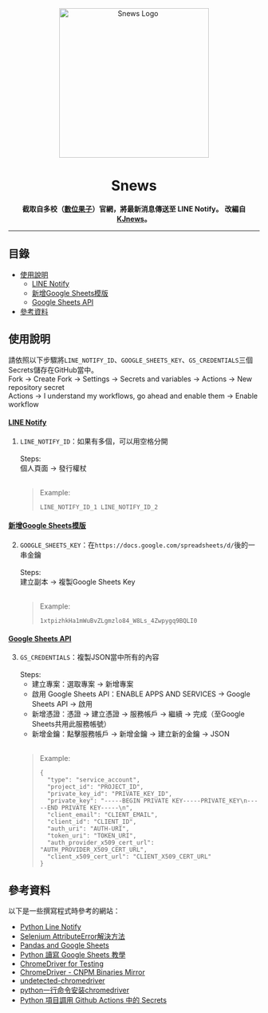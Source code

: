 <div align="center">
   <img src="https://lihi-io.s3.us-west-004.backblazeb2.com/dXNlcl8xNDA2OTc=/1720440613271.png" alt="Snews Logo" width="300">
</div>

<h1 align="center">Snews</h1>

<p align="center">
  <strong>截取自多校（<a href="https://www.efroip.com/efroip/publish_page/1895/?cid=65574">數位果子</a>）官網，將最新消息傳送至 LINE Notify。</strong>
  <strong>改編自<a href="https://github.com/KJnews/KJnews">KJnews</a>。</strong>
</p>

---

<h2>目錄</h2>

- [使用說明](#使用說明)
  - [LINE Notify](#line-notify)
  - [新增Google Sheets模版](#新增google-sheets模版)
  - [Google Sheets API](#google-sheets-api)
- [參考資料](#參考資料)

## 使用說明
請依照以下步驟將<code>LINE_NOTIFY_ID</code>、<code>GOOGLE_SHEETS_KEY</code>、<code>GS_CREDENTIALS</code>三個Secrets儲存在GitHub當中。<br>
Fork → Create Fork → Settings → Secrets and variables → Actions → New repository secret<br>
Actions → I understand my workflows, go ahead and enable them → Enable workflow


#### [LINE Notify](https://notify-bot.line.me/)
1. <code>LINE_NOTIFY_ID</code>：如果有多個，可以用空格分開<br><br>
   Steps:<br>
   個人頁面 → 發行權杖<br><br>
   > Example:
   > ```
   > LINE_NOTIFY_ID_1 LINE_NOTIFY_ID_2
   > ```


#### [新增Google Sheets模版](https://lihi.cc/sRZoi)
2. <code>GOOGLE_SHEETS_KEY</code>：在`https://docs.google.com/spreadsheets/d/`後的一串金鑰<br><br>
   Steps: <br>
   建立副本 → 複製Google Sheets Key<br><br>
   > Example:
   > ```
   > 1xtpizhkHa1mWuBvZLgmzlo84_W8Ls_4Zwpygq9BQLI0
   > ```


#### [Google Sheets API](https://console.cloud.google.com/apis/dashboard)
3. <code>GS_CREDENTIALS</code>：複製JSON當中所有的內容<br><br>
   Steps: 
   - 建立專案：選取專案 → 新增專案
   - 啟用 Google Sheets API：ENABLE APPS AND SERVICES → Google Sheets API → 啟用
   - 新增憑證：憑證 → 建立憑證 → 服務帳戶 → 繼續 → 完成（至Google Sheets共用此服務帳號）
   - 新增金鑰：點擊服務帳戶 → 新增金鑰 → 建立新的金鑰 → JSON
<br><br>
   > Example:
   > ```
   > {
   >   "type": "service_account",
   >   "project_id": "PROJECT_ID",
   >   "private_key_id": "PRIVATE_KEY_ID",
   >   "private_key": "-----BEGIN PRIVATE KEY-----PRIVATE_KEY\n-----END PRIVATE KEY-----\n",
   >   "client_email": "CLIENT_EMAIL",
   >   "client_id": "CLIENT_ID",
   >   "auth_uri": "AUTH-URI",
   >   "token_uri": "TOKEN_URI",
   >   "auth_provider_x509_cert_url": "AUTH_PROVIDER_X509_CERT_URL",
   >   "client_x509_cert_url": "CLIENT_X509_CERT_URL"
   > }
   > ```

## 參考資料

以下是一些撰寫程式時參考的網站：

- [Python Line Notify](https://www.learncodewithmike.com/2020/06/python-line-notify.html)
- [Selenium AttributeError解決方法](https://stackoverflow.com/questions/72854116/selenium-attributeerror-webdriver-object-has-no-attribute-find-element-by-cs)
- [Pandas and Google Sheets](https://www.learncodewithmike.com/2021/06/pandas-and-google-sheets.html)
- [Python 讀寫 Google Sheets 教學](https://hackmd.io/@Yun-Cheng/GoogleSheets)
- [ChromeDriver for Testing](https://googlechromelabs.github.io/chrome-for-testing/)
- [ChromeDriver - CNPM Binaries Mirror](https://registry.npmmirror.com/binary.html?path=chromedriver)
- [undetected-chromedriver](https://github.com/ultrafunkamsterdam/undetected-chromedriver)
- [python一行命令安装chromedriver](https://www.cnblogs.com/wxhou/p/chromedriver-py.html)
- [Python 項目調用 Github Actions 中的 Secrets](https://ivitan.com/posts/GithubSecret.html)
